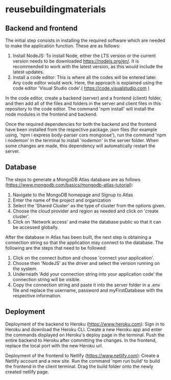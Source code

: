 # reusebuildingmaterials

## Backend and frontend 
The initial step consists in installing the required software which are needed to make the application function. These are as follows:
1.	Install NodeJS:
To install Node, either the LTS version or the current version needs to be downloaded https://nodejs.org/en/. It is recommended to work with the latest version, as this would include the latest updates.
2.	Install a code editor:
This is where all the codes will be entered later. Any code editor would work. Here, the approach is explained using the code editor 'Visual Studio code'.( https://code.visualstudio.com )

In the code editor, create a backend (server) and a frontend (client) folder, and then add all of the files and folders in the server and client files in this repository to the code editor. The command 'npm install' will install the node modules in the frontend and backend.

Once the required dependencies for both the backend and the frontend have been installed from the respective package. json files (for example using, 'npm i express body-parser cors mongoose'), run the command 'npm i nodemon' in the terminal to install 'nodemon' in the server folder. When some changes are made, this dependency will automatically restart the server. 


## Database
The steps to generate a MongoDB Atlas database are as follows (https://www.mongodb.com/basics/mongodb-atlas-tutorial): 
1.	Navigate to the MongoDB homepage and Signup to Atlas
2.	Enter the name of the project and organization
3.	Select the 'Shared Cluster' as the type of cluster from the options given. 
4.	Choose the cloud provider and region as needed and click on 'create cluster'.
5.	Click on 'Network access' and make the database public so that it can be accessed globally.

After the database in Atlas has been built, the next step is obtaining a connection string so that the application may connect to the database. The following are the steps that need to be followed:
1.	Click on the connect button and choose 'connect your application'.
2.	Choose then 'NodeJS' as the driver and select the version running on the system.
3.	Underneath 'Add your connection string into your application code’ the connection string will be visible.
4.	Copy the connection string and paste it into the server folder in a .env file and replace the username, password and myFirstDatabase with the respective information.


## Deployment
Deployment of the backend to Heroku (https://www.heroku.com): Sign in to Heroku and download the Heroku CLI. Create a new Heroku app and enter the commands displayed on Heroku's deploy page in the terminal. Push the entire backend to Heroku after committing the changes. In the frontend, replace the local port with the new Heroku url.

Deployment of the frontend to Netlify (https://www.netlify.com): Create a Netlify account and a new site. Run the command 'npm run build' to build the frontend in the client terminal. Drag the build folder onto the newly created netlify page.
